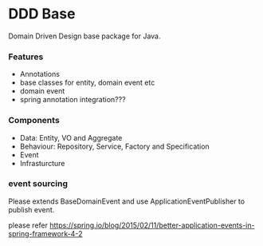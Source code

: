DDD Base
========================================
Domain Driven Design base package for Java.


### Features

* Annotations
* base classes for entity, domain event etc
* domain event
* spring annotation integration???

### Components

* Data: Entity, VO and Aggregate
* Behaviour: Repository, Service, Factory and Specification
* Event
* Infrasturcture

### event sourcing

Please extends BaseDomainEvent and use ApplicationEventPublisher to publish event.

please refer https://spring.io/blog/2015/02/11/better-application-events-in-spring-framework-4-2

